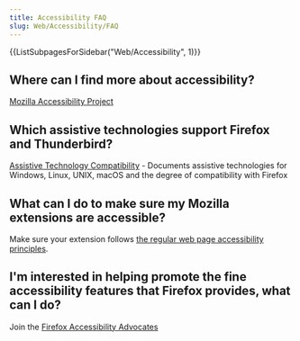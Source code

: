 ```yaml
---
title: Accessibility FAQ
slug: Web/Accessibility/FAQ
---
```


<section id="Quick_links">
  {{ListSubpagesForSidebar("Web/Accessibility", 1)}}
</section>

## Where can I find more about accessibility?

[Mozilla Accessibility Project](/en-US/docs/Web/Accessibility)

## Which assistive technologies support Firefox and Thunderbird?

[Assistive Technology Compatibility](https://support.mozilla.org/en-US/kb/Assistive%20technology%20compatibility) - Documents assistive technologies for Windows, Linux, UNIX, macOS and the degree of compatibility with Firefox

## What can I do to make sure my Mozilla extensions are accessible?

Make sure your extension follows [the regular web page accessibility principles](/en-US/docs/Learn/Tools_and_testing/Cross_browser_testing/Accessibility).

## I'm interested in helping promote the fine accessibility features that Firefox provides, what can I do?

Join the [Firefox Accessibility Advocates](http://www.accessfirefox.com/)
